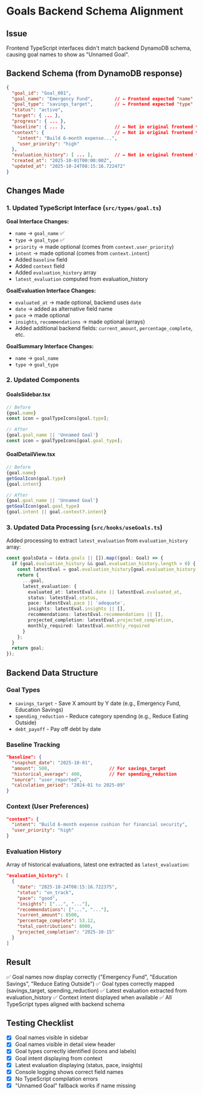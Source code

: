 # Goals Backend Schema Alignment

## Issue
Frontend TypeScript interfaces didn't match backend DynamoDB schema, causing goal names to show as "Unnamed Goal".

## Backend Schema (from DynamoDB response)
```json
{
  "goal_id": "Goal_001",
  "goal_name": "Emergency Fund",        // ← Frontend expected "name"
  "goal_type": "savings_target",        // ← Frontend expected "type"
  "status": "active",
  "target": { ... },
  "progress": { ... },
  "baseline": { ... },                  // ← Not in original frontend type
  "context": {                          // ← Not in original frontend type
    "intent": "Build 6-month expense...",
    "user_priority": "high"
  },
  "evaluation_history": [ ... ],        // ← Not in original frontend type
  "created_at": "2025-10-01T00:00:00Z",
  "updated_at": "2025-10-24T08:15:16.722472"
}
```

## Changes Made

### 1. Updated TypeScript Interface (`src/types/goal.ts`)

**Goal Interface Changes:**
- `name` → `goal_name` ✅
- `type` → `goal_type` ✅
- `priority` → made optional (comes from `context.user_priority`)
- `intent` → made optional (comes from `context.intent`)
- Added `baseline` field
- Added `context` field
- Added `evaluation_history` array
- `latest_evaluation` computed from evaluation_history

**GoalEvaluation Interface Changes:**
- `evaluated_at` → made optional, backend uses `date`
- `date` → added as alternative field name
- `pace` → made optional
- `insights`, `recommendations` → made optional (arrays)
- Added additional backend fields: `current_amount`, `percentage_complete`, etc.

**GoalSummary Interface Changes:**
- `name` → `goal_name`
- `type` → `goal_type`

### 2. Updated Components

#### GoalsSidebar.tsx
```typescript
// Before
{goal.name}
const icon = goalTypeIcons[goal.type];

// After
{goal.goal_name || 'Unnamed Goal'}
const icon = goalTypeIcons[goal.goal_type];
```

#### GoalDetailView.tsx
```typescript
// Before
{goal.name}
getGoalIcon(goal.type)
{goal.intent}

// After
{goal.goal_name || 'Unnamed Goal'}
getGoalIcon(goal.goal_type)
{goal.intent || goal.context?.intent}
```

### 3. Updated Data Processing (`src/hooks/useGoals.ts`)

Added processing to extract `latest_evaluation` from `evaluation_history` array:

```typescript
const goalsData = (data.goals || []).map((goal: Goal) => {
  if (goal.evaluation_history && goal.evaluation_history.length > 0) {
    const latestEval = goal.evaluation_history[goal.evaluation_history.length - 1];
    return {
      ...goal,
      latest_evaluation: {
        evaluated_at: latestEval.date || latestEval.evaluated_at,
        status: latestEval.status,
        pace: latestEval.pace || 'adequate',
        insights: latestEval.insights || [],
        recommendations: latestEval.recommendations || [],
        projected_completion: latestEval.projected_completion,
        monthly_required: latestEval.monthly_required
      }
    };
  }
  return goal;
});
```

## Backend Data Structure

### Goal Types
- `savings_target` - Save X amount by Y date (e.g., Emergency Fund, Education Savings)
- `spending_reduction` - Reduce category spending (e.g., Reduce Eating Outside)
- `debt_payoff` - Pay off debt by date

### Baseline Tracking
```json
"baseline": {
  "snapshot_date": "2025-10-01",
  "amount": 500,                      // For savings_target
  "historical_average": 400,          // For spending_reduction
  "source": "user_reported",
  "calculation_period": "2024-01 to 2025-09"
}
```

### Context (User Preferences)
```json
"context": {
  "intent": "Build 6-month expense cushion for financial security",
  "user_priority": "high"
}
```

### Evaluation History
Array of historical evaluations, latest one extracted as `latest_evaluation`:
```json
"evaluation_history": [
  {
    "date": "2025-10-24T08:15:16.722375",
    "status": "on_track",
    "pace": "good",
    "insights": ["...", "..."],
    "recommendations": ["...", "..."],
    "current_amount": 8500,
    "percentage_complete": 53.12,
    "total_contributions": 8000,
    "projected_completion": "2025-10-15"
  }
]
```

## Result

✅ Goal names now display correctly ("Emergency Fund", "Education Savings", "Reduce Eating Outside")
✅ Goal types correctly mapped (savings_target, spending_reduction)
✅ Latest evaluation extracted from evaluation_history
✅ Context intent displayed when available
✅ All TypeScript types aligned with backend schema

## Testing Checklist

- [x] Goal names visible in sidebar
- [x] Goal names visible in detail view header  
- [x] Goal types correctly identified (icons and labels)
- [x] Goal intent displaying from context
- [x] Latest evaluation displaying (status, pace, insights)
- [x] Console logging shows correct field names
- [x] No TypeScript compilation errors
- [x] "Unnamed Goal" fallback works if name missing
